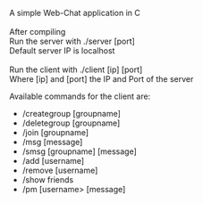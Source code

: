 A simple Web-Chat application in C 
<br><br>
After compiling<br>
Run the server with 
  ./server [port]
  <br>
  Default server IP is localhost
 <br><br>
Run the client with
  ./client [ip] [port]
  <br>
  Where [ip] and [port] the IP and Port of the server

Available commands for the client are:
<br>
<ul>
<li>
/creategroup [groupname]
</li>
<li>
/deletegroup [groupname]
</li>
<li>
/join [groupname]
</li>
<li>
/msg [message]
</li>
<li>
/smsg [groupname] [message]
</li>
<li>
/add [username]
</li>
<li>
/remove [username]
</li>
<li>
/show friends
</li>
<li>
/pm [username> [message]
</li>
</ul>
